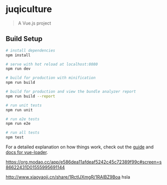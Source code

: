 # juqiculture

> A Vue.js project

## Build Setup

``` bash
# install dependencies
npm install

# serve with hot reload at localhost:8080
npm run dev

# build for production with minification
npm run build

# build for production and view the bundle analyzer report
npm run build --report

# run unit tests
npm run unit

# run e2e tests
npm run e2e

# run all tests
npm test
```

For a detailed explanation on how things work, check out the [guide](http://vuejs-templates.github.io/webpack/) and [docs for vue-loader](http://vuejs.github.io/vue-loader).

https://org.modao.cc/app/e586dea11afdeaf5242c45c72389f99c#screen=s86622431D01555995691144

http://www.xiaoyaoji.cn/share/1RctIJXmgR/1RAlBZ9Boa hsla    

